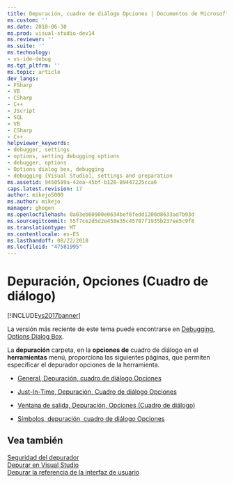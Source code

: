 ```yaml
---
title: Depuración, cuadro de diálogo Opciones | Documentos de Microsoft
ms.custom: ''
ms.date: 2018-06-30
ms.prod: visual-studio-dev14
ms.reviewer: ''
ms.suite: ''
ms.technology:
- vs-ide-debug
ms.tgt_pltfrm: ''
ms.topic: article
dev_langs:
- FSharp
- VB
- CSharp
- C++
- JScript
- SQL
- VB
- CSharp
- C++
helpviewer_keywords:
- debugger, settings
- options, setting debugging options
- debugger, options
- Options dialog box, debugging
- debugging [Visual Studio], settings and preparation
ms.assetid: 9450589a-42ea-45bf-b128-89447225cca6
caps.latest.revision: 17
author: mikejo5000
ms.author: mikejo
manager: ghogen
ms.openlocfilehash: 0a03eb60900e0634bef6fedd1200d8633ad7b93d
ms.sourcegitcommit: 55f7ce2d5d2e458e35c45787f1935b237ee5c9f8
ms.translationtype: MT
ms.contentlocale: es-ES
ms.lasthandoff: 08/22/2018
ms.locfileid: "47581995"
---
```

# <a name="debugging-options-dialog-box"></a>Depuración, Opciones (Cuadro de diálogo)
[!INCLUDE[vs2017banner](../includes/vs2017banner.md)]

La versión más reciente de este tema puede encontrarse en [Debugging, Options Dialog Box](https://docs.microsoft.com/visualstudio/debugger/debugging-options-dialog-box).  
  
La **depuración** carpeta, en la **opciones de** cuadro de diálogo en el **herramientas** menú, proporciona las siguientes páginas, que permiten especificar el depurador opciones de la herramienta.  
  
-   [General, Depuración, cuadro de diálogo Opciones](../debugger/general-debugging-options-dialog-box.md)  
  
-   [Just-In-Time, Depuración, Cuadro de diálogo Opciones](../debugger/just-in-time-debugging-options-dialog-box.md)  
  
-   [Ventana de salida, Depuración, Opciones (Cuadro de diálogo)](../debugger/output-window-debugging-options-dialog-box.md)  
  
-   [Símbolos, depuración, cuadro de diálogo Opciones](../debugger/specify-symbol-dot-pdb-and-source-files-in-the-visual-studio-debugger.md)  
  
## <a name="see-also"></a>Vea también  
 [Seguridad del depurador](../debugger/debugger-security.md)   
 [Depurar en Visual Studio](../debugger/debugging-in-visual-studio.md)   
 [Depurar la referencia de la interfaz de usuario](../debugger/debugging-user-interface-reference.md)



